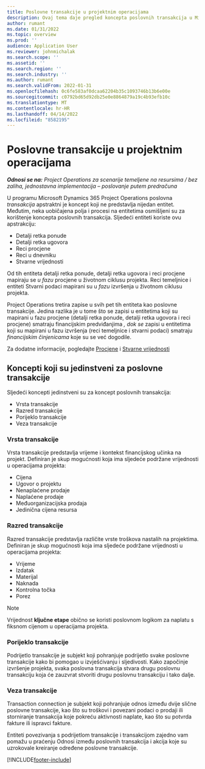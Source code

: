 ```yaml
---
title: Poslovne transakcije u projektnim operacijama
description: Ovaj tema daje pregled koncepta poslovnih transakcija u Microsoftu Dynamics 365 Project Operations.
author: rumant
ms.date: 01/31/2022
ms.topic: overview
ms.prod: ''
audience: Application User
ms.reviewer: johnmichalak
ms.search.scope: ''
ms.assetid: ''
ms.search.region: ''
ms.search.industry: ''
ms.author: rumant
ms.search.validFrom: 2022-01-31
ms.openlocfilehash: 0c6fe583af0dcaa62204b35c1093746b13b6e00e
ms.sourcegitcommit: c0792bd65d92db25e0e8864879a19c4b93efb10c
ms.translationtype: MT
ms.contentlocale: hr-HR
ms.lasthandoff: 04/14/2022
ms.locfileid: "8582195"
---
```

# <a name="business-transactions-in-project-operations"></a>Poslovne transakcije u projektnim operacijama

_**Odnosi se na:** Project Operations za scenarije temeljene na resursima / bez zaliha, jednostavna implementacija – poslovanje putem predračuna_

U programu Microsoft Dynamics 365 Project Operations poslovna *transakcija* apstraktni je koncept koji ne predstavlja nijedan entitet. Međutim, neka uobičajena polja i procesi na entitetima osmišljeni su za korištenje koncepta poslovnih transakcija. Sljedeći entiteti koriste ovu apstrakciju:

- Detalji retka ponude
- Detalji retka ugovora
- Reci procjene
- Reci u dnevniku
- Stvarne vrijednosti

Od tih entiteta detalji retka ponude, detalji retka ugovora i reci procjene mapiraju se *u fazu* procjene u životnom ciklusu projekta. Reci temeljnice i entiteti Stvarni podaci mapirani su u *fazu* izvršenja u životnom ciklusu projekta.

Project Operations tretira zapise u svih pet tih entiteta kao poslovne transakcije. Jedina razlika je u tome što se zapisi u entitetima koji su mapirani u fazu procjene (detalji retka ponude, detalji retka ugovora i reci procjene) smatraju financijskim predviđanjima *, dok se* zapisi u entitetima koji su mapirani u fazu izvršenja (reci temeljnice i stvarni podaci) smatraju *financijskim činjenicama* koje su se već dogodile.

Za dodatne informacije, pogledajte [Procjene](../project-management/estimating-projects-overview.md) i [Stvarne vrijednosti](actuals-overview.md)

## <a name="concepts-that-are-unique-to-business-transactions"></a>Koncepti koji su jedinstveni za poslovne transakcije

Sljedeći koncepti jedinstveni su za koncept poslovnih transakcija:

- Vrsta transakcije
- Razred transakcije
- Porijeklo transakcije
- Veza transakcije

### <a name="transaction-type"></a>Vrsta transakcije

Vrsta transakcije predstavlja vrijeme i kontekst financijskog učinka na projekt. Definiran je skup mogućnosti koja ima sljedeće podržane vrijednosti u operacijama projekta:

- Cijena
- Ugovor o projektu
- Nenaplaćene prodaje
- Naplaćene prodaje
- Međuorganizacijska prodaja
- Jedinična cijena resursa

### <a name="transaction-class"></a>Razred transakcije

Razred transakcije predstavlja različite vrste troškova nastalih na projektima. Definiran je skup mogućnosti koja ima sljedeće podržane vrijednosti u operacijama projekta:

- Vrijeme
- Izdatak
- Materijal
- Naknada
- Kontrolna točka
- Porez

> [!NOTE]
> Vrijednost **ključne etape** obično se koristi poslovnom logikom za naplatu s fiksnom cijenom u operacijama projekta.

### <a name="transaction-origin"></a>Porijeklo transakcije

Podrijetlo transakcije je subjekt koji pohranjuje podrijetlo svake poslovne transakcije kako bi pomogao u izvješćivanju i sljedivosti. Kako započinje izvršenje projekta, svaka poslovna transakcija stvara drugu poslovnu transakciju koja će zauzvrat stvoriti drugu poslovnu transakciju i tako dalje.

### <a name="transaction-connection"></a>Veza transakcije

Transaction connection je subjekt koji pohranjuje odnos između dvije slične poslovne transakcije, kao što su troškovi i povezani podaci o prodaji ili storniranje transakcija koje pokreću aktivnosti naplate, kao što su potvrda fakture ili ispravci fakture.

Entiteti povezivanja s podrijetlom transakcije i transakcijom zajedno vam pomažu u praćenju Odnosi između poslovnih transakcija i akcija koje su uzrokovale kreiranje određene poslovne transakcije.

[!INCLUDE[footer-include](../includes/footer-banner.md)]
